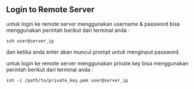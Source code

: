 ## Login to Remote Server

untuk login ke remote server menggunakan username & password bisa menggunakan perintah berikut dari terminal anda :

`ssh user@server_ip `

dan ketika anda enter akan muncul prompt untuk menginput password.

untuk login ke remote server menggunakan private key bisa menggunakan perintah berikut dari terminal anda :

`ssh -i /path/to/private_key.pem user@server_ip`
